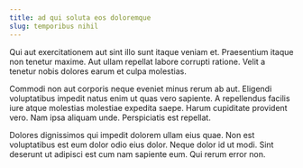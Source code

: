 ```yaml
---
title: ad qui soluta eos doloremque
slug: temporibus nihil
---
```


Qui aut exercitationem aut sint illo sunt itaque veniam et. Praesentium itaque non tenetur maxime. Aut ullam repellat labore corrupti ratione. Velit a tenetur nobis dolores earum et culpa molestias.

Commodi non aut corporis neque eveniet minus rerum ab aut. Eligendi voluptatibus impedit natus enim ut quas vero sapiente. A repellendus facilis iure atque molestias molestiae expedita saepe. Harum cupiditate provident vero. Nam ipsa aliquam unde. Perspiciatis est repellat.

Dolores dignissimos qui impedit dolorem ullam eius quae. Non est voluptatibus est eum dolor odio eius dolor. Neque dolor id ut modi. Sint deserunt ut adipisci est cum nam sapiente eum. Qui rerum error non.
